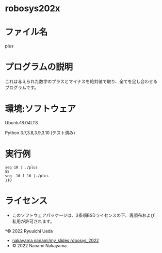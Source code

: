 # robosys202x

# ファイル名
plus

# プログラムの説明
これは与えられた数字のプラスとマイナスを絶対値で取り、全てを足し合わせるプログラムです。

# 環境:ソフトウェア
Ubuntu18.04LTS


Python 3.7,3.8,3.9,3.10 (テスト済み)

# 実行例
```
seq 10 | ./plus
55
seq -10 1 10 |./plus
110
```

# ライセンス
* このソフトウェアパッケージは、3条項BSDライセンスの下、再頒布および私用が許可されます。


*© 2022 Ryuuichi Ueda


* [nakayama nanami/my_slides robosys_2022](https://github.com/nanaminakayama/my_slides/tree/master/robosys_2022)
* © 2022 Nanami Nakayama   

